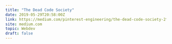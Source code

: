 ```yaml
---
title: "The Dead Code Society"
date: 2019-05-29T20:58:00Z
link: https://medium.com/pinterest-engineering/the-dead-code-society-2f189ff46b04?utm_medium=RSS&utm_source=hune
site: medium.com
topic: Webdev
draft: false
---
```

